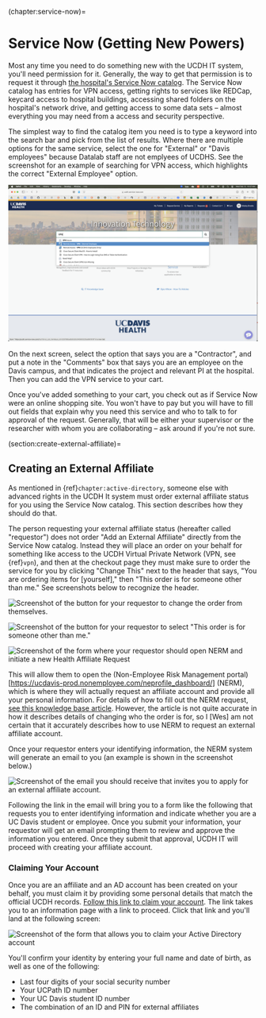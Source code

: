 (chapter:service-now)=
# Service Now (Getting New Powers)
Most any time you need to do something new with the UCDH IT system, you'll need permission for it. Generally, the way to get that permission is to request it through [the hospital's Service Now catalog](https://ucdh.service-now.com). The Service Now catalog has entries for VPN access, getting rights to services like REDCap, keycard access to hospital buildings, accessing shared folders on the hospital's network drive, and getting access to some data sets – almost everything you may need from a access and security perspective.

The simplest way to find the catalog item you need is to type a keyword into the search bar and pick from the list of results. Where there are multiple options for the same service, select the one for "External" or "Davis employees" because Datalab staff are not emplyees of UCDHS. See the screenshot for an example of searching for VPN access, which highlights the correct "External Employee" option.

![Screenshot depicts a user searching the UC Davis Hospital Service Now catalog for the term VPN and selecting the option called "Remote Access - VPN - External Employee".](/img/vpn-select-screenshot.png)

On the next screen, select the option that says you are a "Contractor", and put a note in the "Comments" box that says you are an employee on the Davis campus, and that indicates the project and relevant PI at the hospital. Then you can add the VPN service to your cart.

Once you've added something to your cart, you check out as if Service Now were an online shopping site. You won't have to pay but you will have to fill out fields that explain why you need this service and who to talk to for approval of the request. Generally, that will be either your supervisor or the researcher with whom you are collaborating – ask around if you're not sure.

(section:create-external-affiliate)=
## Creating an External Affiliate
As mentioned in {ref}`chapter:active-directory`, someone else with advanced rights in the UCDH It system must order external affiliate status for you using the Service Now catalog. This section describes how they should do that.

The person requesting your external affiliate status (hereafter called "requestor") does not order "Add an External Affiliate" directly from the Service Now catalog. Instead they will place an order on your behalf for something like access to the UCDH Virtual Private Network (VPN, see {ref}`vpn`), and then at the checkout page they must make sure to order the service for you by clicking "Change This" next to the header that says, "You are ordering items for [yourself]," then "This order is for someone other than me." See screenshots below to recognize the header. 

![Screenshot of the button for your requestor to change the order from themselves.](../img/request-affiliate-1.png)

![Screenshot of the button for your requestor to select "This order is for someone other than me."](../img/request-affiliate-2.png)

![Screenshot of the form where your requestor should open NERM and initiate a new Health Affiliate Request](../img/request-affiliate-3.png)

This will allow them to open the (Non-Employee Risk Management portal)[https://ucdavis-prod.nonemployee.com/neprofile_dashboard/] (NERM), which is where they will actually request an affiliate account and provide all your personal information. For details of how to fill out the NERM request, [see this knowledge base article](https://ucdh.service-now.com/itss?sys_kb_id=b233d4161bfd5d501c9e4223cd4bcba5&id=kb_article_view&sysparm_rank=1&sysparm_tsqueryId=e411213e2b1cb254397ff933c891bfab). However, the article is not quite accurate in how it describes details of changing who the order is for, so I [Wes] am not certain that it accurately describes how to use NERM to request an external affiliate account.

Once your requestor enters your identifying information, the NERM system will generate an email to you (an example is shown in the screenshot below.)

![Screenshot of the email you should receive that invites you to apply for an external affiliate account.](../img/NERM-email.png)

Following the link in the email will bring you to a form like the following that requests you to enter identifying information and indicate whether you are a UC Davis student or employee. Once you submit your information, your requestor will get an email prompting them to review and approve the information you entered. Once they submit that approval, UCDH IT will proceed with creating your affiliate account.

### Claiming Your Account
Once you are an affiliate and an AD account has been created on your behalf, you must claim it by providing some personal details that match the official UCDH records. [Follow this link to claim your account](https://hsiam.ucdavis.edu/selfservice/claimaccount). The link takes you to an information page with a link to proceed. Click that link and you'll land at the following screen:

![Screenshot of the form that allows you to claim your Active Directory account](../img/claim-AD-account.png)

You'll confirm your identity by entering your full name and date of birth, as well as one of the following:

- Last four digits of your social security number
- Your UCPath ID number
- Your UC Davis student ID number
- The combination of an ID and PIN for external affiliates
